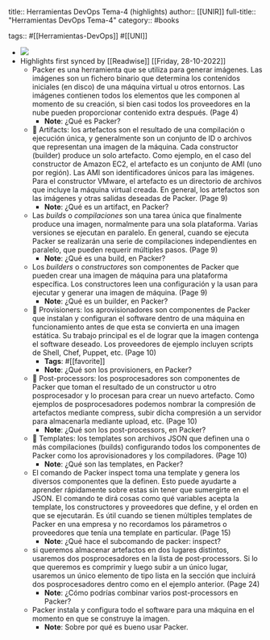 title:: Herramientas DevOps Tema-4 (highlights)
author:: [[UNIR]]
full-title:: "Herramientas DevOps Tema-4"
category:: #books

tags:: #[[Herramientas-DevOps]] #[[UNI]]

- ![](https://readwise-assets.s3.amazonaws.com/media/uploaded_book_covers/profile_22942/c05b5ba7-0c7e-44ec-a901-1407a0a6c414.jpg)
- Highlights first synced by [[Readwise]] [[Friday, 28-10-2022]]
	- Packer es una herramienta que se utiliza para generar imágenes. Las imágenes son un fichero binario que determina los contenidos iniciales (en disco) de una máquina virtual  u  otros  entornos.  Las  imágenes  contienen  todos  los  elementos  que  les componen al momento de su creación, si bien casi todos los proveedores en la nube pueden proporcionar contenido extra después. (Page 4)
		- **Note**: ¿Qué es Packer?
	-   Artifacts: los artefactos son el resultado de una compilación o ejecución única, y generalmente son un conjunto de ID o archivos que representan una imagen de la máquina. Cada constructor (builder) produce un solo artefacto. Como ejemplo, en el caso del constructor de Amazon EC2, el artefacto es un conjunto de AMI (uno por  región).  Las  AMI  son  identificadores  únicos  para  las  imágenes.  Para  el constructor  VMware,  el  artefacto  es  un  directorio  de  archivos  que  incluye  la máquina virtual creada. En general, los artefactos son las imágenes y otras salidas deseadas de Packer. (Page 9)
		- **Note**: ¿Qué es un artifact, en Packer?
	- Las *builds* o *compilaciones* son una tarea única que finalmente produce una imagen, normalmente para una sola plataforma. Varias versiones se ejecutan en paralelo. En general, cuando se ejecuta Packer se realizarán una serie de compilaciones independientes en paralelo, que pueden requerir múltiples pasos. (Page 9)
		- **Note**: ¿Qué es una build, en Packer?
	- Los *builders* o *constructores* son componentes de Packer que pueden crear una imagen de máquina para una plataforma específica. Los constructores leen una configuración y la usan para ejecutar y generar una imagen de máquina. (Page 9)
		- **Note**: ¿Qué es un builder, en Packer?
	-   Provisioners:  los  aprovisionadores  son  componentes  de  Packer  que  instalan  y configuran el software dentro de una máquina en funcionamiento antes de que esta se convierta en una imagen estática. Su trabajo principal es el de lograr que la  imagen  contenga  el  software  deseado.  Los  proveedores  de  ejemplo  incluyen scripts de  Shell,  Chef, Puppet,  etc. (Page 10)
		- **Tags**: #[[favorite]]
		- **Note**: ¿Qué son los provisioners, en Packer?
	-   Post-processors: los posprocesadores son componentes de Packer que toman el resultado  de  un  constructor  u  otro  posprocesador  y  lo  procesan  para  crear  un nuevo  artefacto.  Como  ejemplos  de  posprocesadores  podemos  nombrar  la compresión  de  artefactos  mediante  compress,  subir  dicha  compresión  a  un servidor para almacenarla mediante upload, etc. (Page 10)
		- **Note**: ¿Qué son los post-processors, en Packer?
	-   Templates: los templates son archivos JSON que definen una o más compilaciones (builds)  configurando todos los  componentes  de  Packer  como los aprovisionadores y los compiladores. (Page 10)
		- **Note**: ¿Qué son las templates, en Packer?
	- El comando de Packer inspect toma una template y genera los diversos componentes que la definen. Esto puede ayudarte a aprender rápidamente sobre estas sin tener que sumergirte  en  el  JSON.  El  comando  te  dirá  cosas  como  qué  variables  acepta  la template, los constructores y proveedores que define, y el orden en que se ejecutarán. Es  útil  cuando  se  tienen  múltiples  templates  de  Packer  en  una  empresa  y  no recordamos los párametros o proveedores que tenía una template en particular. (Page 15)
		- **Note**: ¿Qué hace el subcomando de packer: inspect?
	- si queremos almacenar artefactos en dos lugares distintos, usaremos dos posprocesadores en la lista de post‐processors. Si lo que queremos es comprimir y luego subir a un único lugar, usaremos un único elemento de tipo lista en la sección que incluirá dos posprocesadores dentro como en el ejemplo anterior. (Page 24)
		- **Note**: ¿Cómo podrías combinar varios post-processors en Packer?
	- Packer instala y configura todo el software para una máquina en el momento en que se construye la imagen.
		- **Note**: Sobre por qué es bueno usar  Packer.
